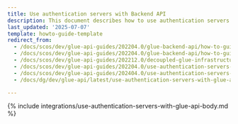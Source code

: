 ```yaml
---
title: Use authentication servers with Backend API
description: This document describes how to use authentication servers with Backend API.
last_updated: '2025-07-07'
template: howto-guide-template
redirect_from:
  - /docs/scos/dev/glue-api-guides/202204.0/glue-backend-api/how-to-guides/using-authentication-server.html
  - /docs/scos/dev/glue-api-guides/202204.0/glue-backend-api/how-to-guides/how-to-use-an-authentication-server.html
  - /docs/scos/dev/glue-api-guides/202212.0/decoupled-glue-infrastructure/how-to-guides/how-to-use-an-authentication-server.html
  - /docs/scos/dev/glue-api-guides/202204.0/use-authentication-servers-with-glue-api.html
  - /docs/scos/dev/glue-api-guides/202404.0/use-authentication-servers-with-glue-api.html
  - /docs/dg/dev/glue-api/latest/use-authentication-servers-with-glue-api.html

---
```


{% include integrations/use-authentication-servers-with-glue-api-body.md %}
